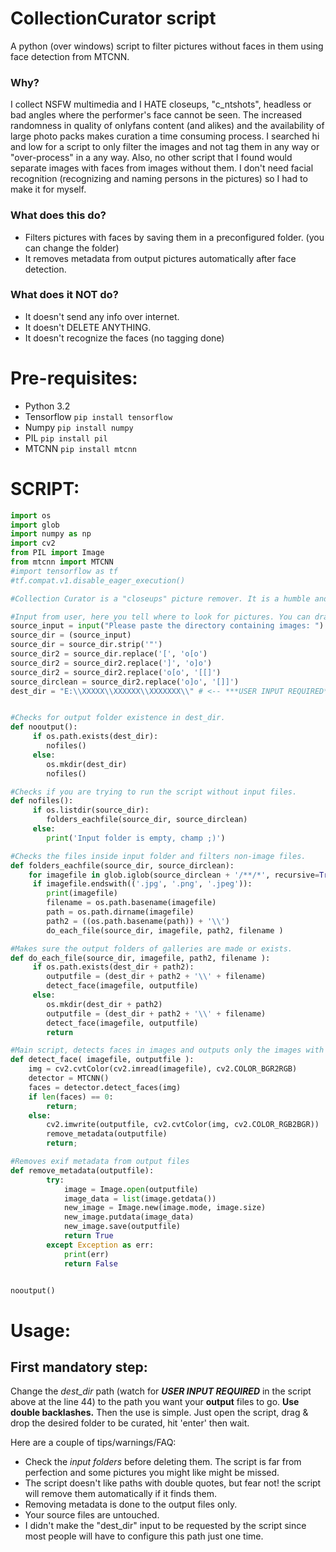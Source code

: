 # CollectionCurator script
A python (over windows) script to filter pictures without faces in them using face detection from MTCNN.

### Why?
I collect NSFW multimedia and I HATE closeups, "c_ntshots", headless or bad angles where the performer's face cannot be seen. The increased randomness in quality of onlyfans content (and alikes) and the availability of large photo packs makes curation a time consuming process.
I searched hi and low for a script to only filter the images and not tag them in any way or "over-process" in a any way. Also, no other script that I found would separate images with faces from images without them. I don't need facial recognition (recognizing and naming persons in the pictures) so I had to make it for myself.


### What does this do?

* Filters pictures with faces by saving them in a preconfigured folder. (you can change the folder)
* It removes metadata from output pictures automatically after face detection.

### What does it NOT do?

* It doesn't send any info over internet.
* It doesn't DELETE ANYTHING.
* It doesn't recognize the faces (no tagging done)

# Pre-requisites:

* Python 3.2
* Tensorflow  ```pip install tensorflow```
* Numpy  ```pip install numpy```
* PIL ```pip install pil```
* MTCNN ```pip install mtcnn```


# SCRIPT:
```python
import os
import glob
import numpy as np
import cv2
from PIL import Image
from mtcnn import MTCNN
#import tensorflow as tf
#tf.compat.v1.disable_eager_execution()

#Collection Curator is a "closeups" picture remover. It is a humble and newbie-made script to filter pictures without faces, helping the curation process of picture collections. This was thought with NSFW use in mind but you can use it for other purposes.

#Input from user, here you tell where to look for pictures. You can drag and drop folders.
source_input = input("Please paste the directory containing images: ")
source_dir = (source_input)
source_dir = source_dir.strip('"')
source_dir2 = source_dir.replace('[', 'o[o')
source_dir2 = source_dir2.replace(']', 'o]o')
source_dir2 = source_dir2.replace('o[o', '[[]')
source_dirclean = source_dir2.replace('o]o', '[]]')
dest_dir = "E:\\XXXXX\\XXXXXX\\XXXXXXX\\" # <-- ***USER INPUT REQUIRED*** This will be your output folder, change it to your liking. Use double backlashes or it will error. MUST end with double backlashes too.


#Checks for output folder existence in dest_dir.
def nooutput():
     if os.path.exists(dest_dir):
        nofiles()
     else:
        os.mkdir(dest_dir)
        nofiles()

#Checks if you are trying to run the script without input files.
def nofiles():
     if os.listdir(source_dir):
        folders_eachfile(source_dir, source_dirclean)
     else:
        print('Input folder is empty, champ ;)')

#Checks the files inside input folder and filters non-image files.
def folders_eachfile(source_dir, source_dirclean):
    for imagefile in glob.iglob(source_dirclean + '/**/*', recursive=True):
     if imagefile.endswith(('.jpg', '.png', '.jpeg')):
        print(imagefile)
        filename = os.path.basename(imagefile)
        path = os.path.dirname(imagefile)
        path2 = ((os.path.basename(path)) + '\\')
        do_each_file(source_dir, imagefile, path2, filename )

#Makes sure the output folders of galleries are made or exists. 
def do_each_file(source_dir, imagefile, path2, filename ):
     if os.path.exists(dest_dir + path2):
        outputfile = (dest_dir + path2 + '\\' + filename)
        detect_face(imagefile, outputfile)
     else:
        os.mkdir(dest_dir + path2)   
        outputfile = (dest_dir + path2 + '\\' + filename)
        detect_face(imagefile, outputfile)
        return

#Main script, detects faces in images and outputs only the images with faces detected.
def detect_face( imagefile, outputfile ):
    img = cv2.cvtColor(cv2.imread(imagefile), cv2.COLOR_BGR2RGB)
    detector = MTCNN()
    faces = detector.detect_faces(img)
    if len(faces) == 0:
        return;
    else:
        cv2.imwrite(outputfile, cv2.cvtColor(img, cv2.COLOR_RGB2BGR))
        remove_metadata(outputfile)
        return;

#Removes exif metadata from output files
def remove_metadata(outputfile):
        try:
            image = Image.open(outputfile)
            image_data = list(image.getdata())
            new_image = Image.new(image.mode, image.size)
            new_image.putdata(image_data)
            new_image.save(outputfile)  
            return True
        except Exception as err:
            print(err)
            return False


nooutput()
```

# Usage:

## __First mandatory step:__ 
Change the *dest_dir* path (watch for ***USER INPUT REQUIRED*** in the script above at the line 44) to the path you want your __output__ files to go. __Use double backlashes.__ 
Then the use is simple. Just open the script, drag & drop the desired folder to be curated, hit 'enter' then wait.

Here are a couple of tips/warnings/FAQ:
* Check the *input folders* before deleting them. The script is far from perfection and some pictures you might like might be missed.
* The script doesn't like paths with double quotes, but fear not! the script will remove them automatically if it finds them.
* Removing metadata is done to the output files only.
* Your source files are untouched.
* I didn't make the "dest_dir" input to be requested by the script since most people will have to configure this path just one time.


 

